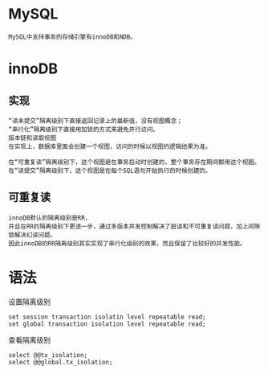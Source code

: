 

# MySQL

    MySQL中支持事务的存储引擎有innoDB和NDB。
    
# innoDB
 
 
## 实现

    “读未提交”隔离级别下直接返回记录上的最新值，没有视图概念；
    “串行化”隔离级别下直接用加锁的方式来避免并行访问。
    版本链和读取视图
    在实现上，数据库里面会创建一个视图，访问的时候以视图的逻辑结果为准。
    
    在“可重复读”隔离级别下，这个视图是在事务启动时创建的，整个事务存在期间都用这个视图。
    在“读提交”隔离级别下，这个视图是在每个SQL语句开始执行的时候创建的。
    
## 可重复读

    innoDB默认的隔离级别是RR，
    并且在RR的隔离级别下更进一步，通过多版本并发控制解决了脏读和不可重复读问题，加上间隙锁解决幻读问题。
    因此innoDB的RR隔离级别其实实现了串行化级别的效果，而且保留了比较好的并发性能。



# 语法    
    
设置隔离级别
	
	
	set session transaction isolatin level repeatable read;
	set global transaction isolation level repeatable read;
	
查看隔离级别
 
	select @@tx_isolation;
	select @@global.tx_isolation;





